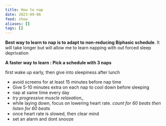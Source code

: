 ```yaml
---
title: How to nap
date: 2023-09-06
feed: show
aliases: []
tags: []
---
```


__Best way to learn to nap is to adapt to non-reducing Biphasic schedule__. It will take longer but will allow me to learn napping with out forced sleep deprivation

__A faster way to learn : Pick a schedule with 3 naps__ 

first wake up early, then give into sleepiness after lunch

- avoid screens for at least 15 minutes before nap time
- Give 5-10 minutes extra on each nap to cool down before sleeping
- nap at same time every day
- _try progressive muscle relaxation__
- while laying down, focus on  lowering heart rate. _count for 60 beats then listen for 60 beats_
- once heart rate is slowed, then clear mind
- set an alarm and dont snooze

